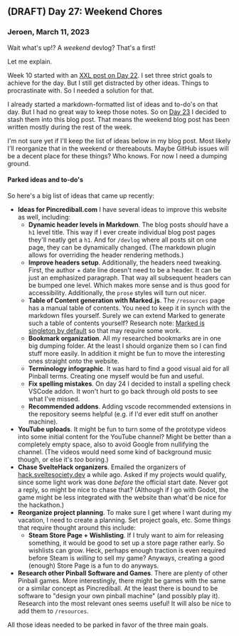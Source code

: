 ## (DRAFT) Day 27: Weekend Chores

### **Jeroen**, March 11, 2023

Wait what's up!?
A _weekend_ devlog?
That's a first!

Let me explain.

Week 10 started with an [XXL post on Day 22](#post-2023-03-06).
I set three strict goals to achieve for the day.
But I still get distracted by other ideas.
Things to procrastinate with.
So I needed a solution for that.

I already started a markdown-formatted list of ideas and to-do's on that day.
But I had no great way to keep those notes.
So on [Day 23](#post-2023-03-07) I decided to stash them into this blog post.
That means the weekend blog post has been written mostly during the rest of the week.

I'm not sure yet if I'll keep the list of ideas below in my blog post.
Most likely I'll reorganize that in the weekend or thereabouts.
Maybe GitHub issues will be a decent place for these things?
Who knows.
For now I need a dumping ground.

#### Parked ideas and to-do's

So here's a big list of ideas that came up recently:

- **Ideas for Pincrediball.com**
  I have several ideas to improve this website as well, including:
  - **Dynamic header levels in Markdown**.
    The blog posts _should_ have a `h1` level title.
    This way if I ever create individual blog post pages they'll neatly get a `h1`.
    And for `/devlog` where all posts sit on one page, they can be dynamically changed.
    (The markdown plugin allows for overriding the header rendering methods.)
  - **Improve headers setup**.
    Additionally, the headers need tweaking.
    First, the author + date line doesn't need to be a header.
    It can be just an emphasized paragraph.
    That way all subsequent headers can be bumped one level.
    Which makes more sense and is thus good for accessibility.
    Additionally, the `prose` styles will turn out nicer.
  - **Table of Content generation with Marked.js**.
    The `/resources` page has a manual table of contents.
    You need to keep it in synch with the markdown files yourself.
    Surely we can extend Marked to generate such a table of contents yourself?
    Research note: [Marked is singleton by default](https://github.com/markedjs/marked/issues/907) so that may require some work.
  - **Bookmark organization**.
    All my researched bookmarks are in one big dumping folder.
    At the least I should organize them so I can find stuff more easily.
    In addition it might be fun to move the interesting ones straight onto the website.
  - **Terminology infographic**.
    It was hard to find a good visual aid for all Pinball terms.
    Creating one myself would be fun and useful.
  - **Fix spelling mistakes**.
    On day 24 I decided to install a spelling check VSCode addon.
    It won't hurt to go back through old posts to see what I've missed.
  - **Recommended addons**.
    Adding vscode recommended extensions in the repository seems helpful (e.g. if I'd ever edit stuff on another machine).
- **YouTube uploads**.
  It might be fun to turn some of the prototype videos into some initial content for the YouTube channel?
  Might be better than a completely empty space, also to avoid Google from nullifying the channel.
  (The videos would need some kind of background music though, or else it's _too_ boring.)
- **Chase SvelteHack organizers**.
  Emailed the organizers of [hack.sveltesociety.dev](https://hack.sveltesociety.dev/) a while ago.
  Asked if my projects would qualify, since some light work was done _before_ the official start date.
  Never got a reply, so might be nice to chase that?
  (Although if I go with Godot, the game might be less integrated with the website than what'd be nice for the hackathon.)
- **Reorganize project planning**.
  To make sure I get where I want during my vacation, I need to create a planning.
  Set project goals, etc.
  Some things that require thought around this include:
  - **Steam Store Page + Wishlisting**.
    If I truly want to aim for releasing something, it would be good to set up a store page rather early.
    So wishlists can grow.
    Heck, perhaps enough traction is even required before Steam is _willing_ to sell my game?
    Anyways, creating a good (enough) Store Page is a fun to do anyways.
- **Research other Pinball Software and Games**.
  There are plenty of other Pinball games.
  More interestingly, there might be games with the same or a similar concept as Pincrediball.
  At the least there is bound to be software to "design your own pinball machine" (and possibly play it).
  Research into the most relevant ones seems useful!
  It will also be nice to add them to `/resources`.

All those ideas needed to be parked in favor of the three main goals.
